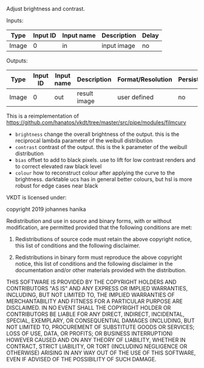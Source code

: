 Adjust brightness and contrast.

Inputs:

| Type  | Input ID | Input name | Description     | Delay |
|-------|----------|------------|-----------------|-------|
| Image | 0        | in         | input image     | no    |

Outputs:

| Type  | Input ID | Input name | Description         | Format/Resolution        | Persistent |
|-------|----------|------------|---------------------|--------------------------|------------|
| Image | 0        | out        | result image        | user defined             | no         |


This is a reimplementation of https://github.com/hanatos/vkdt/tree/master/src/pipe/modules/filmcurv

* `brightness` change the overall brightness of the output. this is the reciprocal lambda parameter of the weibull distribution
* `contrast` contrast of the output. this is the k parameter of the weibull distribution
* `bias` offset to add to black pixels. use to lift for low contrast renders and to correct elevated raw black level
* `colour` how to reconstruct colour after applying the curve to the brightness. darktable ucs has in general better colours, but hsl is more robust for edge cases near black

VKDT is licensed under:

copyright 2019 johannes hanika

Redistribution and use in source and binary forms, with or without modification, are permitted provided that the following conditions are met:

1. Redistributions of source code must retain the above copyright notice, this list of conditions and the following disclaimer.

2. Redistributions in binary form must reproduce the above copyright notice, this list of conditions and the following disclaimer in the documentation and/or other materials provided with the distribution.

THIS SOFTWARE IS PROVIDED BY THE COPYRIGHT HOLDERS AND CONTRIBUTORS "AS IS" AND ANY EXPRESS OR IMPLIED WARRANTIES, INCLUDING, BUT NOT LIMITED TO, THE IMPLIED WARRANTIES OF MERCHANTABILITY AND FITNESS FOR A PARTICULAR PURPOSE ARE DISCLAIMED. IN NO EVENT SHALL THE COPYRIGHT HOLDER OR CONTRIBUTORS BE LIABLE FOR ANY DIRECT, INDIRECT, INCIDENTAL, SPECIAL, EXEMPLARY, OR CONSEQUENTIAL DAMAGES (INCLUDING, BUT NOT LIMITED TO, PROCUREMENT OF SUBSTITUTE GOODS OR SERVICES; LOSS OF USE, DATA, OR PROFITS; OR BUSINESS INTERRUPTION) HOWEVER CAUSED AND ON ANY THEORY OF LIABILITY, WHETHER IN CONTRACT, STRICT LIABILITY, OR TORT (INCLUDING NEGLIGENCE OR OTHERWISE) ARISING IN ANY WAY OUT OF THE USE OF THIS SOFTWARE, EVEN IF ADVISED OF THE POSSIBILITY OF SUCH DAMAGE.

